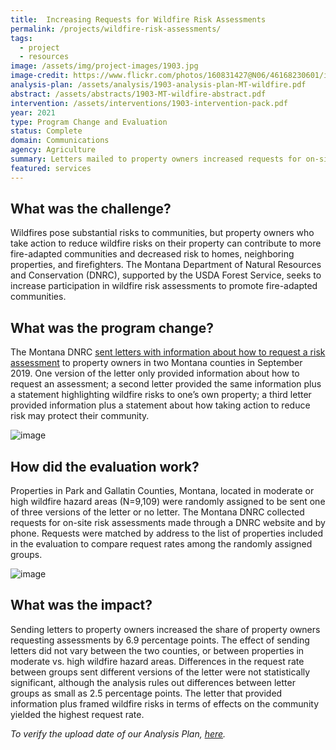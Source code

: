 ```yaml
---
title:  Increasing Requests for Wildfire Risk Assessments
permalink: /projects/wildfire-risk-assessments/
tags: 
  - project
  - resources
image: /assets/img/project-images/1903.jpg  
image-credit: https://www.flickr.com/photos/160831427@N06/46168230601/in/photolist-2dkJftT
analysis-plan: /assets/analysis/1903-analysis-plan-MT-wildfire.pdf
abstract: /assets/abstracts/1903-MT-wildfire-abstract.pdf
intervention: /assets/interventions/1903-intervention-pack.pdf
year: 2021
type: Program Change and Evaluation
status: Complete
domain: Communications
agency: Agriculture
summary: Letters mailed to property owners increased requests for on-site wildfire risk assessments in Montana.
featured: services
---
```

## What was the challenge?

Wildfires pose substantial risks to communities, but property owners who take action to reduce wildfire risks on their property can contribute to more fire-adapted communities and decreased risk to homes, neighboring properties, and firefighters. The Montana Department of Natural Resources and Conservation (DNRC), supported by the USDA Forest Service, seeks to increase participation in wildfire risk assessments to promote fire-adapted communities.

## What was the program change?

The Montana DNRC <a href="https://oes.gsa.gov/assets/interventions/1903-intervention-pack.pdf">sent letters with information about how to request a risk assessment</a> to property owners in two Montana counties in September 2019. One version of the letter only provided information about how to request an assessment; a second letter provided the same information plus a statement highlighting wildfire risks to one’s own property; a third letter provided information plus a statement about how taking action to reduce risk may protect their community.

![image]({{site.baseurl}}/assets/img/project-images/1903-groups.png)

## How did the evaluation work?

Properties in Park and Gallatin Counties, Montana, located in moderate or high wildfire hazard areas (N=9,109) were randomly assigned to be sent one of three versions of the letter or no letter. The Montana DNRC collected requests for on-site risk assessments made through a DNRC website and by phone. Requests were matched by address to the list of properties included in the evaluation to compare request rates among the randomly assigned groups.

![image]({{site.baseurl}}/assets/img/project-images/1903-graph.png)

## What was the impact?

Sending letters to property owners increased the share of property owners requesting assessments by 6.9 percentage points.  The effect of sending letters did not vary between the two counties, or between properties in moderate vs. high wildfire hazard areas. Differences in the request rate between groups sent different versions of the letter were not statistically significant, although the analysis rules out differences between letter groups as small as 2.5 percentage points. The letter that provided information plus framed wildfire risks in terms of effects on the community yielded the highest request rate.

<i>To verify the upload date of our Analysis Plan, <a href="https://github.com/gsa-oes/office-of-evaluation-sciences/commits/master/assets/analysis/1903-analysis-plan-MT-wildfire.pdf">here</a>. 
